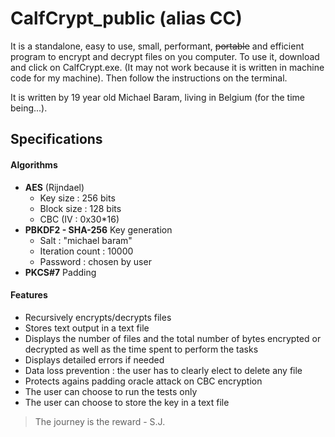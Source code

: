 # CalfCrypt_public (alias CC)

It is a standalone, easy to use, small, performant, ~~portable~~ and efficient program to encrypt and decrypt files on you computer.
To use it, download and click on CalfCrypt.exe. (It may not work because it is written in machine code for my machine).
Then follow the instructions on the terminal.

It is written by 19 year old Michael Baram, living in Belgium (for the time being...).

## Specifications
#### Algorithms
- **AES** (Rijndael) 
  - Key size : 256 bits
  - Block size : 128 bits
  - CBC (IV : 0x30*16) 
- **PBKDF2 - SHA-256** Key generation
  - Salt : "michael baram"
  - Iteration count : 10000
  - Password : chosen by user
- **PKCS#7** Padding

#### Features
- Recursively encrypts/decrypts files
- Stores text output in a text file
- Displays the number of files and the total number of bytes encrypted or decrypted as well as the time spent to perform the tasks
- Displays detailed errors if needed
- Data loss prevention : the user has to clearly elect to delete any file
- Protects agains padding oracle attack on CBC encryption
- The user can choose to run the tests only
- The user can choose to store the key in a text file


>The journey is the reward - S.J.

